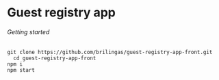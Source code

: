 # Guest registry app


###### Getting started
```
git clone https://github.com/brilingas/guest-registry-app-front.git
  cd guest-registry-app-front
npm i
npm start
```

















